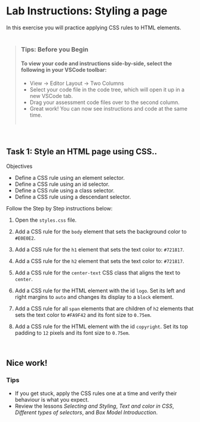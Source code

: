 # Lab Instructions: Styling a page

In this exercise you will practice applying CSS rules to HTML elements.<br><br>

> ### **Tips: Before you Begin**
> #### **To view your code and instructions side-by-side**, select the following in your VSCode toolbar:
> - View -> Editor Layout -> Two Columns
> - Select your code file in the code tree, which will open it up in a new VSCode tab.
> - Drag your assessment code files over to the second column. 
> - Great work! You can now see instructions and code at the same time. 
 <br><br> 
 
<br>

## Task 1: Style an HTML page using CSS..

Objectives
- Define a CSS rule using an element selector.
- Define a CSS rule using an id selector.
- Define a CSS rule using a class selector.
- Define a CSS rule using a descendant selector.

Follow the Step by Step instructions below:

1. Open the `styles.css` file.

2. Add a CSS rule for the `body` element that sets the background color to `#E0E0E2`.

3. Add a CSS rule for the `h1` element that sets the text color to: `#721817`.

4. Add a CSS rule for the `h2` element that sets the text color to: `#721817`.  

5. Add a CSS rule for the `center-text` CSS class that aligns the text to `center`.

6. Add a CSS rule for the HTML element with the id `logo`. Set its left and right margins to `auto` and changes its display to a `block` element.  

7. Add a CSS rule for all `span` elements that are children of `h2` elements that sets the text color to `#FA9F42` and its font size to `0.75em`.

8. Add a CSS rule for the HTML element with the id `copyright`. Set its top padding to `12` pixels and its font size to `0.75em`. 

<br>

## Nice work!

### Tips

* If you get stuck, apply the CSS rules one at a time and verify their behaviour is what you expect.
* Review the lessons *Selecting and Styling*, *Text and color in CSS*, *Different types of selectors*, and *Box Model Introducction*.
